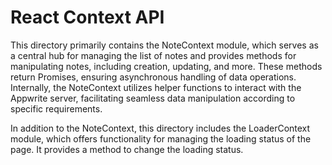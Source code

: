 # React Context API

This directory primarily contains the NoteContext module, which serves as a central hub for managing the list of notes and provides methods for manipulating notes, including creation, updating, and more. These methods return Promises, ensuring asynchronous handling of data operations. Internally, the NoteContext utilizes helper functions to interact with the Appwrite server, facilitating seamless data manipulation according to specific requirements.

In addition to the NoteContext, this directory includes the LoaderContext module, which offers functionality for managing the loading status of the page. It provides a method to change the loading status.

